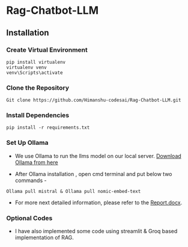 # Rag-Chatbot-LLM

## Installation

### Create Virtual Environment
```
pip install virtualenv
virtualenv venv
venv\Scripts\activate
```
### Clone the Repository
```
Git clone https://github.com/Himanshu-codesai/Rag-Chatbot-LLM.git
```
### Install Dependencies
```
pip install -r requirements.txt
```
### Set Up Ollama
- We use Ollama to run the llms model on our local server.
[Download Ollama from here](https://ollama.com/download)

- After Ollama installation , open cmd terminal and put below two commands - 
```
Ollama pull mistral & Ollama pull nomic-embed-text
```
- For more next detailed information, please refer to the [Report.docx](Report.docx).

### Optional Codes
- I have also implemented some code using streamlit & Groq based implementation of RAG. 
